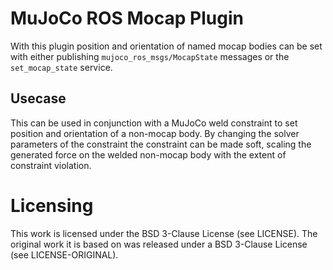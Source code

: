 # MuJoCo ROS Mocap Plugin

With this plugin position and orientation of named mocap bodies can be set with either publishing `mujoco_ros_msgs/MocapState` messages or the `set_mocap_state` service.  

## Usecase

This can be used in conjunction with a MuJoCo weld constraint to set position and orientation of a non-mocap body. By changing the solver parameters of the constraint the constraint can be made soft, scaling the generated force on the welded non-mocap body with the extent of constraint violation.   


# Licensing

This work is licensed under the BSD 3-Clause License (see LICENSE).
The original work it is based on was released under a BSD 3-Clause License (see LICENSE-ORIGINAL).
